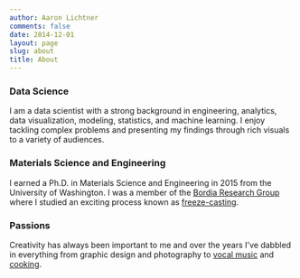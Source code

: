 ```yaml
---
author: Aaron Lichtner
comments: false
date: 2014-12-01
layout: page
slug: about
title: About
---
```



### Data Science

I am a data scientist with a strong background in engineering, analytics, data visualization, modeling, statistics, and machine learning. I enjoy tackling complex problems and presenting my findings through rich visuals to a variety of audiences.


### Materials Science and Engineering

I earned a Ph.D. in Materials Science and Engineering in 2015 from the University of Washington. I was a member of the [Bordia Research Group](http://www.clemson.edu/ces/departments/mse/people/faculty/bordia.html) where I studied an exciting process known as [freeze-casting](../freeze-casting).


### Passions

Creativity has always been important to me and over the years I've dabbled in everything from graphic design and photography to [vocal music](../a-cappella-arrangements/) and [cooking](http://recipes.aaronlichtner.com).
